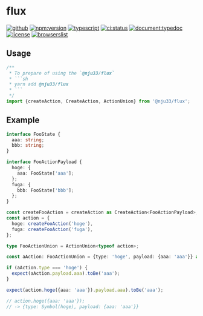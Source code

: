 # flux

[![github](https://badgen.net/badge//nju33,flux/000?icon=github&list=1)](https://github.com/nju33/flux)
[![npm:version](https://badgen.net/npm/v/nju33/flux?icon=npm&label=)](https://www.npmjs.com/package/@nju33/flux)
[![typescript](https://badgen.net/badge/lang/typescript/0376c6?icon=npm)](https://www.typescriptlang.org/)
[![ci:status](https://badgen.net/circleci/github/nju33/flux)](https://circleci.com/gh/nju33/flux)
[![document:typedoc](https://badgen.net/badge/document/typedoc/9602ff)](https://docs--nju33-flux.netlify.com/)
[![license](https://badgen.net/npm/license/nju22/flux)](https://github.com/nju33/flux/blob/master/LICENSE)
[![browserslist](https://badgen.net/badge/browserslist/chrome,edge/ffd539?list=1)](https://browserl.ist/?q=last+1+chrome+version%2C+last+1+edge+version)

## Usage

````js
/**
 * To prepare of using the `@nju33/flux`
 * ```sh
 * yarn add @nju33/flux
 * ```
 */
import {createAction, CreateAction, ActionUnion} from '@nju33/flux';
````

## Example

```ts
interface FooState {
  aaa: string;
  bbb: string;
}

interface FooActionPayload {
  hoge: {
    aaa: FooState['aaa'];
  };
  fuga: {
    bbb: FooState['bbb'];
  };
}

const createFooAction = createAction as CreateAction<FooActionPayload>;
const action = {
  hoge: createFooAction('hoge'),
  fuga: createFooAction('fuga'),
};

type FooActionUnion = ActionUnion<typeof action>;

const aAction: FooActionUnion = {type: 'hoge', payload: {aaa: 'aaa'}} as any;

if (aAction.type === 'hoge') {
  expect(aAction.payload.aaa).toBe('aaa');
}

expect(action.hoge({aaa: 'aaa'}).payload.aaa).toBe('aaa');

// action.hoge({aaa: 'aaa'});
// -> {type: Symbol(hoge), payload: {aaa: 'aaa'}}
```
